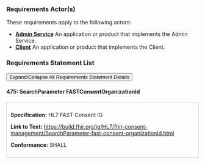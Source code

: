 
### Requirements Actor(s)

<p>These requirements apply to the following actors: </p>
<ul>
<li><b><a href="ActorDefinition-admin-service.html">Admin Service</a></b>&nbsp;An application or product that implements the Admin Service.</li>
<li><b><a href="ActorDefinition-client.html">Client</a></b>&nbsp;An application or product that implements the Client.</li>
</ul>

### Requirements Statement List

<p>
<button class="btn btn-info btn-lg btn-block" type="button" title="Click to Expand/Collapse All Requirements Statement Details" data-toggle="collapse" data-target="#req-475detail" aria-expanded="false">Expand/Collapse All Requirements Statement Details</button>
</p>

#### <a id="requirement-475" title="Click to Open or Close Details" data-toggle="collapse" data-target="#req-475detail" aria-expanded="false">475:&nbsp;SearchParameter FASTConsentOrganizationId</a>

<div class="collapse" id="req-475detail">
<div class="card card-body" style="border:1px solid;border-color:#cccccc;padding:10px" markdown="1">
<p>
<b>Specification:</b>&nbsp;HL7 FAST Consent IG
</p>
<p>
<b>Link to Text:</b>&nbsp;<a href="https://build.fhir.org/ig/HL7/fhir-consent-management/SearchParameter-fast-consent-organizationId.html">https://build.fhir.org/ig/HL7/fhir-consent-management/SearchParameter-fast-consent-organizationId.html</a>
</p>
<p><b>Conformance:</b>&nbsp;SHALL</p>
</div>
</div>


<br/>
